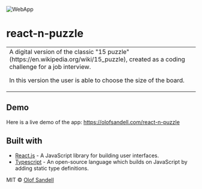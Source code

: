 ![WebApp](../media/react-n-puzzle_screenshot.png?raw=true)
# react-n-puzzle

<table>
<tr>
<td>
A digital version of the classic "15 puzzle" (https://en.wikipedia.org/wiki/15_puzzle), created as a coding challenge for a job interview.

In this version the user is able to choose the size of the board.
</td>
</tr>
</table>

## Demo

Here is a live demo of the app: https://olofsandell.com/react-n-puzzle

## Built with

- [React.js](https://reactjs.org/) - A JavaScript library for building user interfaces.
- [Typescript](https://www.typescriptlang.org/) - An open-source language
  which builds on JavaScript by adding static type definitions.

MIT © [Olof Sandell](https://github.com/osandell)
